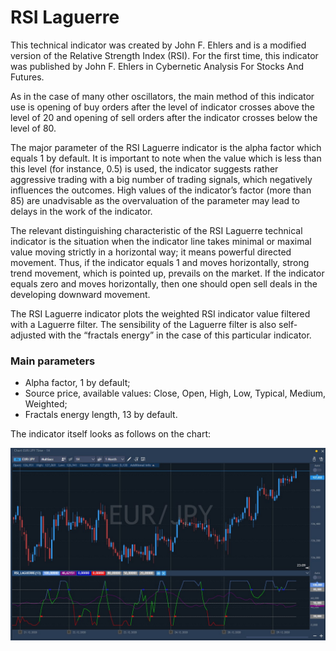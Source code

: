 # RSI Laguerre

This technical indicator was created by John F. Ehlers and is a modified version of the Relative Strength Index \(RSI\). For the first time, this indicator was published by John F. Ehlers in Cybernetic Analysis For Stocks And Futures.

As in the case of many other oscillators, the main method of this indicator use is opening of buy orders after the level of indicator crosses above the level of 20 and opening of sell orders after the indicator crosses below the level of 80.

The major parameter of the RSI Laguerre indicator is the alpha factor which equals 1 by default. It is important to note when the value which is less than this level \(for instance, 0.5\) is used, the indicator suggests rather aggressive trading with a big number of trading signals, which negatively influences the outcomes. High values of the indicator’s factor \(more than 85\) are unadvisable as the overvaluation of the parameter may lead to delays in the work of the indicator.

The relevant distinguishing characteristic of the RSI Laguerre technical indicator is the situation when the indicator line takes minimal or maximal value moving strictly in a horizontal way; it means powerful directed movement. Thus, if the indicator equals 1 and moves horizontally, strong trend movement, which is pointed up, prevails on the market. If the indicator equals zero and moves horizontally, then one should open sell deals in the developing downward movement.

The RSI Laguerre indicator plots the weighted RSI indicator value filtered with a Laguerre filter. The sensibility of the Laguerre filter is also self-adjusted with the “fractals energy” in the case of this particular indicator.

### Main parameters

* Alpha factor, 1 by default;
* Source price, available values: Close, Open, High, Low, Typical, Medium, Weighted;
* Fractals energy length, 13 by default.

The indicator itself looks as follows on the chart:

![](../../../.gitbook/assets/rsi-laguerre.jpg)

